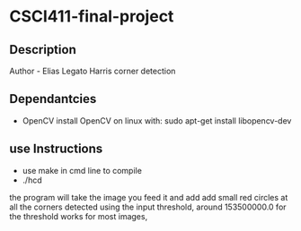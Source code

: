 # CSCI411-final-project

## Description

Author - Elias Legato
Harris corner detection

## Dependantcies

- OpenCV
install OpenCV on linux with: 
sudo apt-get install libopencv-dev

## use Instructions

- use make in cmd line to compile
- ./hcd <FilePath> <threshold>

the program will take the image you feed it and add add small red circles at all the corners detected using the input threshold, around 153500000.0 for the threshold works for most images, 
